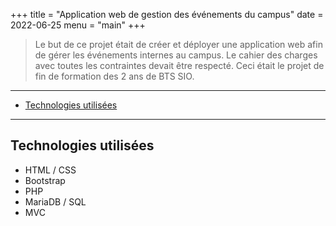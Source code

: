 +++
title = "Application web de gestion des événements du campus"
date = 2022-06-25
menu = "main"
+++

> Le but de ce projet était de créer et déployer une application web afin de gérer les événements internes au campus. Le cahier des charges avec toutes les contraintes devait être respecté. Ceci était le projet de fin de formation des 2 ans de BTS SIO.

<!--more-->
---

- [Technologies utilisées](#technologies-utilisées)

---

## Technologies utilisées

- HTML / CSS
- Bootstrap
- PHP
- MariaDB / SQL
- MVC
